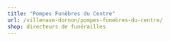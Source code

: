 ```yaml
---
title: "Pompes Funèbres du Centre"
url: /villenave-dornon/pompes-funebres-du-centre/
shop: directeurs de funérailles
---
```

